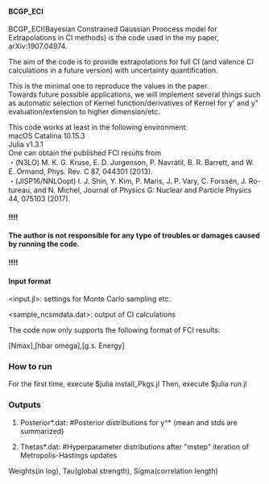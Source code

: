 #### BCGP_ECI
BCGP_ECI(Bayesian Constrained Gaussian Proocess model for Extrapolations in CI methods) is the code used in the my paper, arXiv:1907.04974.

The aim of the code is to provide extrapolations for full CI (and valence CI calculations in a future version) with uncertainty quantification.

This is the minimal one to reproduce the values in the paper.  
Towards future possible applications, we will implement several things such as automatic selection of Kernel function/derivatives of Kernel for y' and y" evaluation/extension to higher dimension/etc.

This code works at least in the following environment:  
macOS Catalina 10.15.3  
Julia v1.3.1  
One can obtain the published FCI results from  
・(N3LO) M. K. G. Kruse, E. D. Jurgenson, P. Navrátil, B. R. Barrett, and W. E. Ormand, Phys. Rev. C 87, 044301 (2013).  
・(JISP16/NNLOopt) I. J. Shin, Y. Kim, P. Maris, J. P. Vary, C. Forssén, J. Ro- tureau, and N. Michel, Journal of Physics G: Nuclear and Particle Physics 44, 075103 (2017).  

#### !!!!
#### The author is not responsible for any type of troubles or damages caused by running the code.
#### !!!!


#### Input format
<input.jl>: settings for Monte Carlo sampling etc.

<sample_ncsmdata.dat>: output of CI calculations

The code now only supports the following format of FCI results:

[Nmax],[hbar omega],[g.s. Energy]

### How to run
For the first time, execute $julia install_Pkgs.jl 
Then, execute $julia run.jl

### Outputs
1. Posterior*.dat:      #Posterior distributions for y^* (mean and stds are summarized)

2. Thetas*.dat:         #Hyperparameter distributions after "mstep" iteration of Metropolis-Hastings updates

Weights(in log), Tau(global strength), Sigma(correlation length)
